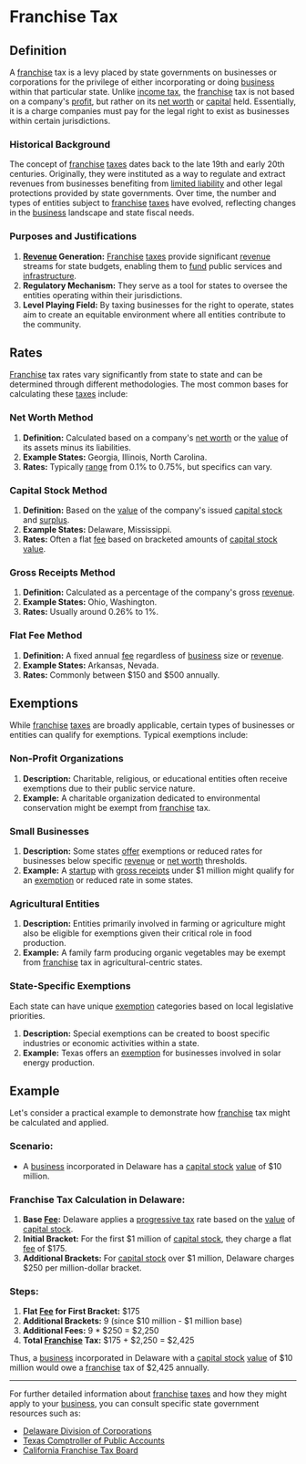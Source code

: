 # Franchise Tax

## Definition

A [franchise](../f/franchise.md) tax is a levy placed by state governments on businesses or corporations for the privilege of either incorporating or doing [business](../b/business.md) within that particular state. Unlike [income tax](../i/income_tax.md), the [franchise](../f/franchise.md) tax is not based on a company's [profit](../p/profit.md), but rather on its [net worth](../n/net_worth.md) or [capital](../c/capital.md) held. Essentially, it is a charge companies must pay for the legal right to exist as businesses within certain jurisdictions.

### Historical Background

The concept of [franchise](../f/franchise.md) [taxes](../t/taxes.md) dates back to the late 19th and early 20th centuries. Originally, they were instituted as a way to regulate and extract revenues from businesses benefiting from [limited liability](../l/limited_liability.md) and other legal protections provided by state governments. Over time, the number and types of entities subject to [franchise](../f/franchise.md) [taxes](../t/taxes.md) have evolved, reflecting changes in the [business](../b/business.md) landscape and state fiscal needs.

### Purposes and Justifications

1. **[Revenue](../r/revenue.md) Generation:** [Franchise](../f/franchise.md) [taxes](../t/taxes.md) provide significant [revenue](../r/revenue.md) streams for state budgets, enabling them to [fund](../f/fund.md) public services and [infrastructure](../i/infrastructure.md).
2. **Regulatory Mechanism:** They serve as a tool for states to oversee the entities operating within their jurisdictions.
3. **Level Playing Field:** By taxing businesses for the right to operate, states aim to create an equitable environment where all entities contribute to the community.

## Rates

[Franchise](../f/franchise.md) tax rates vary significantly from state to state and can be determined through different methodologies. The most common bases for calculating these [taxes](../t/taxes.md) include:

### **Net Worth Method**

1. **Definition:** Calculated based on a company's [net worth](../n/net_worth.md) or the [value](../v/value.md) of its assets minus its liabilities.
2. **Example States:** Georgia, Illinois, North Carolina.
3. **Rates:** Typically [range](../r/range.md) from 0.1% to 0.75%, but specifics can vary.

### **Capital Stock Method**

1. **Definition:** Based on the [value](../v/value.md) of the company's issued [capital stock](../c/capital_stock.md) and [surplus](../s/surplus.md).
2. **Example States:** Delaware, Mississippi.
3. **Rates:** Often a flat [fee](../f/fee.md) based on bracketed amounts of [capital stock](../c/capital_stock.md) [value](../v/value.md).

### **Gross Receipts Method**

1. **Definition:** Calculated as a percentage of the company's gross [revenue](../r/revenue.md).
2. **Example States:** Ohio, Washington.
3. **Rates:** Usually around 0.26% to 1%.

### **Flat Fee Method**

1. **Definition:** A fixed annual [fee](../f/fee.md) regardless of [business](../b/business.md) size or [revenue](../r/revenue.md).
2. **Example States:** Arkansas, Nevada.
3. **Rates:** Commonly between $150 and $500 annually.

## Exemptions

While [franchise](../f/franchise.md) [taxes](../t/taxes.md) are broadly applicable, certain types of businesses or entities can qualify for exemptions. Typical exemptions include:

### **Non-Profit Organizations**

1. **Description:** Charitable, religious, or educational entities often receive exemptions due to their public service nature.
2. **Example:** A charitable organization dedicated to environmental conservation might be exempt from [franchise](../f/franchise.md) tax.

### **Small Businesses**

1. **Description:** Some states [offer](../o/offer.md) exemptions or reduced rates for businesses below specific [revenue](../r/revenue.md) or [net worth](../n/net_worth.md) thresholds.
2. **Example:** A [startup](../s/startup.md) with [gross receipts](../g/gross_receipts.md) under $1 million might qualify for an [exemption](../e/exemption.md) or reduced rate in some states.

### **Agricultural Entities**

1. **Description:** Entities primarily involved in farming or agriculture might also be eligible for exemptions given their critical role in food production.
2. **Example:** A family farm producing organic vegetables may be exempt from [franchise](../f/franchise.md) tax in agricultural-centric states.

### **State-Specific Exemptions**

Each state can have unique [exemption](../e/exemption.md) categories based on local legislative priorities.

1. **Description:** Special exemptions can be created to boost specific industries or economic activities within a state.
2. **Example:** Texas offers an [exemption](../e/exemption.md) for businesses involved in solar energy production.

## Example

Let's consider a practical example to demonstrate how [franchise](../f/franchise.md) tax might be calculated and applied.

### **Scenario:**

- A [business](../b/business.md) incorporated in Delaware has a [capital stock](../c/capital_stock.md) [value](../v/value.md) of $10 million.

### **Franchise Tax Calculation in Delaware:**

1. **Base [Fee](../f/fee.md):** Delaware applies a [progressive tax](../p/progressive_tax.md) rate based on the [value](../v/value.md) of [capital stock](../c/capital_stock.md).
2. **Initial Bracket:** For the first $1 million of [capital stock](../c/capital_stock.md), they charge a flat [fee](../f/fee.md) of $175.
3. **Additional Brackets:** For [capital stock](../c/capital_stock.md) over $1 million, Delaware charges $250 per million-dollar bracket.

### **Steps:**

1. **Flat [Fee](../f/fee.md) for First Bracket:** $175
2. **Additional Brackets:** 9 (since $10 million - $1 million base)
3. **Additional Fees:** 9 * $250 = $2,250
4. **Total [Franchise](../f/franchise.md) Tax:** $175 + $2,250 = $2,425

Thus, a [business](../b/business.md) incorporated in Delaware with a [capital stock](../c/capital_stock.md) [value](../v/value.md) of $10 million would owe a [franchise](../f/franchise.md) tax of $2,425 annually.

---

For further detailed information about [franchise](../f/franchise.md) [taxes](../t/taxes.md) and how they might apply to your [business](../b/business.md), you can consult specific state government resources such as:

- [Delaware Division of Corporations](https://corp.delaware.gov)
- [Texas Comptroller of Public Accounts](https://comptroller.texas.gov)
- [California Franchise Tax Board](https://www.ftb.ca.gov)